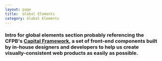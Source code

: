 ```yaml
---
layout: page
title:  Global Elements
category: Global Elements
---
```


### Intro for global elements section probably referencing the CFPB's [Capital Framework](https://cfpb.github.io/capital-framework/), a set of front-end components built by in-house designers and developers to help us create visually-consistent web products as easily as possible. 
